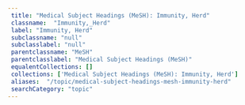 ```yaml
--- 
 title: "Medical Subject Headings (MeSH): Immunity, Herd" 
 classname:  "Immunity,_Herd" 
 label: "Immunity, Herd" 
 subclassname: "null" 
 subclasslabel: "null" 
 parentclassname: "MeSH" 
 parentclasslabel: "Medical Subject Headings (MeSH)" 
 equalentCollections: [] 
 collections: ['Medical Subject Headings (MeSH): Immunity, Herd']
 aliases:  "/topic/medical-subject-headings-mesh-immunity-herd"  
 searchCategory: "topic" 
---
```

